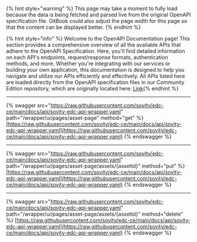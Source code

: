 {% hint style="warning" %} This page may take a moment to fully load because the data is being fetched and parsed live from the original OpenAPI specification file. GitBook could also adjust the page width for this page so that the content can be displayed better. {% endhint %}

{% hint style="info" %} Welcome to the OpenAPI Documentation page! This section provides a comprehensive overview of all the available APIs that adhere to the OpenAPI Specification. Here, you'll find detailed information on each API's endpoints, request/response formats, authentication methods, and more. Whether you're integrating with our services or building your own application, this documentation is designed to help you navigate and utilize our APIs efficiently and effectively. All APIs listed here are loaded directly from the OpenAPI specification files in our Community Edition repository, which are originally located here: <a href="https://raw.githubusercontent.com/sovity/edc-ce/main/docs/api/sovity-edc-api-wrapper.yaml">Link</a>{% endhint %}

---------------------------------------

{% swagger src="https://raw.githubusercontent.com/sovity/edc-ce/main/docs/api/sovity-edc-api-wrapper.yaml" path="/wrapper/ui/pages/asset-page" method="get" %}
[https://raw.githubusercontent.com/sovity/edc-ce/main/docs/api/sovity-edc-api-wrapper.yaml](https://raw.githubusercontent.com/sovity/edc-ce/main/docs/api/sovity-edc-api-wrapper.yaml)
{% endswagger %}

---------------------------------------

{% swagger src="https://raw.githubusercontent.com/sovity/edc-ce/main/docs/api/sovity-edc-api-wrapper.yaml" path="/wrapper/ui/pages/asset-page/assets/{assetId}" method="put" %}
[https://raw.githubusercontent.com/sovity/edc-ce/main/docs/api/sovity-edc-api-wrapper.yaml](https://raw.githubusercontent.com/sovity/edc-ce/main/docs/api/sovity-edc-api-wrapper.yaml)
{% endswagger %}

---------------------------------------

{% swagger src="https://raw.githubusercontent.com/sovity/edc-ce/main/docs/api/sovity-edc-api-wrapper.yaml" path="/wrapper/ui/pages/asset-page/assets/{assetId}" method="delete" %}
[https://raw.githubusercontent.com/sovity/edc-ce/main/docs/api/sovity-edc-api-wrapper.yaml](https://raw.githubusercontent.com/sovity/edc-ce/main/docs/api/sovity-edc-api-wrapper.yaml)
{% endswagger %}
